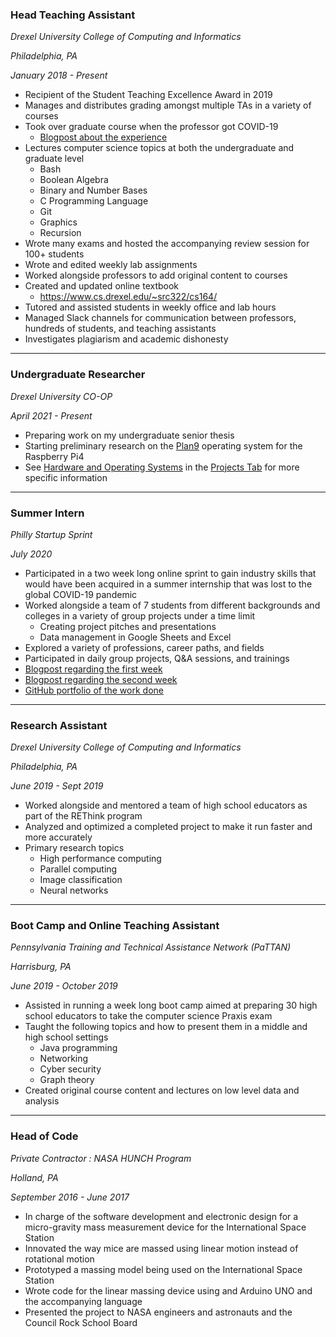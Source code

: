 <h3 class="pr">Head Teaching Assistant</h3>

_Drexel University College of Computing and Informatics_

_Philadelphia, PA_

_January 2018 - Present_

* Recipient of the Student Teaching Excellence Award in 2019
* Manages and distributes grading amongst multiple TAs in a variety of courses
* Took over graduate course when the professor got COVID-19
	* [Blogpost about the experience](blogposts/2020-06-16_570.html)
* Lectures computer science topics at both the undergraduate and graduate level
	* Bash
	* Boolean Algebra
	* Binary and Number Bases
	* C Programming Language
	* Git
	* Graphics
	* Recursion
* Wrote many exams and hosted the accompanying review session for 100+
	students
* Wrote and edited weekly lab assignments
* Worked alongside professors to add original content to courses
* Created and updated online textbook 
	* <https://www.cs.drexel.edu/~src322/cs164/>
* Tutored and assisted students in weekly office and lab hours
* Managed Slack channels for communication between professors, hundreds of 
	students, and teaching assistants
* Investigates plagiarism and academic dishonesty

---

<h3 class="po">Undergraduate Researcher</h3>

_Drexel University CO-OP_

_April 2021 - Present_

* Preparing work on my undergraduate senior thesis
* Starting preliminary research on the [Plan9](www.addlink.com) operating system
	for the Raspberry Pi4
* See [Hardware and Operating Systems](projects.html#seniordesign) in 
	the [Projects Tab](projects.html) for more specific information

---

<h3 class="py">Summer Intern</h3>

_Philly Startup Sprint_

_July 2020_

* Participated in a two week long online sprint to gain industry skills that 
	would have been acquired in a summer internship that was lost to the 
	global COVID-19 pandemic
* Worked alongside a team of 7 students from different backgrounds and colleges
	in a variety of group projects under a time limit
	* Creating project pitches and presentations
	* Data management in Google Sheets and Excel
* Explored a variety of professions, career paths, and fields
* Participated in daily group projects, Q&A sessions, and trainings
* [Blogpost regarding the first week](blogposts/2020-07-17_phillystartup)
* [Blogpost regarding the second week](blogposts/2020-07-24_phillystartup2)
* [GitHub portfolio of the work done](https://github.com/charlieroses/PhillyStartupSprint2020)

---

<h3 class="pg">Research Assistant</h3>

_Drexel University College of Computing and Informatics_

_Philadelphia, PA_

_June 2019 - Sept 2019_

* Worked alongside and mentored a team of high school educators as part of the
	REThink program
* Analyzed and optimized a completed project to make it run faster and more
	accurately
* Primary research topics
	* High performance computing
	* Parallel computing
	* Image classification
	* Neural networks

--- 

<h3 class="pb">Boot Camp and Online Teaching Assistant</h3>

_Pennsylvania Training and Technical Assistance Network (PaTTAN)_

_Harrisburg, PA_

_June 2019 - October 2019_

* Assisted in running a week long boot camp aimed at preparing 30 high school
	educators to take the computer science Praxis exam
* Taught the following topics and how to present them in a middle and high 
	school settings
	* Java programming
	* Networking
	* Cyber security
	* Graph theory
* Created original course content and lectures on low level data and analysis

---

<h3 class="pp">Head of Code</h3>

_Private Contractor : NASA HUNCH Program_

_Holland, PA_

_September 2016 - June 2017_

* In charge of the software development and electronic design for a 
	micro-gravity mass measurement device for the International Space Station
* Innovated the way mice are massed using linear motion instead of rotational
	motion
* Prototyped a massing model being used on the International Space Station
* Wrote code for the linear massing device using and Arduino UNO and the
	accompanying language
* Presented the project to NASA engineers and astronauts and the Council Rock
	School Board
